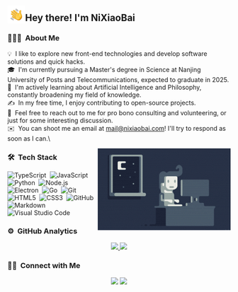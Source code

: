 <img alt="Night Coding" src="./assets/Hand-Wave.gif" width='40' align="left"/><h2>Hey there! I'm NiXiaoBai</h2>

### 👨🏻‍💻 &nbsp;About Me

💡 &nbsp;I like to explore new front-end technologies and develop software solutions and quick hacks.\
🎓 &nbsp;I'm currently pursuing a Master's degree in Science at Nanjing University of Posts and Telecommunications, expected to graduate in 2025.\
🌱 &nbsp;I'm actively learning about Artificial Intelligence and Philosophy, constantly broadening my field of knowledge.\
✍️ &nbsp;In my free time, I enjoy contributing to open-source projects.\
💬 &nbsp;Feel free to reach out to me for pro bono consulting and volunteering, or just for some interesting discussion.\
✉️ &nbsp;You can shoot me an email at mail@nixiaobai.com! I'll try to respond as soon as I can.\

<img alt="Night Coding" src="./assets/Night-Coding.gif" align="right"/>

### 🛠 &nbsp;Tech Stack
![TypeScript](https://img.shields.io/badge/-TypeScript-05122A?style=flat&logo=typescript)&nbsp;
![JavaScript](https://img.shields.io/badge/-JavaScript-05122A?style=flat&logo=javascript)&nbsp;
![Python](https://img.shields.io/badge/-Python-05122A?style=flat&logo=python)&nbsp;
![Node.js](https://img.shields.io/badge/-Node.js-05122A?style=flat&logo=node.js)&nbsp;
![Electron](https://img.shields.io/badge/-Electron-05122A?style=flat&logo=electron)&nbsp;
![Go](https://img.shields.io/badge/-Go-05122A?style=flat&logo=go)&nbsp;
![Git](https://img.shields.io/badge/-Git-05122A?style=flat&logo=git)&nbsp;
![HTML5](https://img.shields.io/badge/-HTML5-05122A?style=flat&logo=HTML5)&nbsp;
![CSS3](https://img.shields.io/badge/-CSS3-05122A?style=flat&logo=CSS3&logoColor=1572B6)&nbsp;
![GitHub](https://img.shields.io/badge/-GitHub-05122A?style=flat&logo=github)&nbsp;
![Markdown](https://img.shields.io/badge/-Markdown-05122A?style=flat&logo=markdown)\
![Visual Studio Code](https://img.shields.io/badge/-Visual%20Studio%20Code-05122A?style=flat&logo=visual-studio-code&logoColor=007ACC)&nbsp;

### ⚙️ &nbsp;GitHub Analytics

<p align="center">
<a href="https://github.com/AVS1508">
  <img height="180em" src="https://github-readme-stats-eight-theta.vercel.app/api?username=ni00&show_icons=true&theme=algolia&include_all_commits=true&count_private=true"/>
  <img height="180em" src="https://github-readme-stats-eight-theta.vercel.app/api/top-langs/?username=ni00&layout=compact&langs_count=8&theme=algolia"/>
</a>
</p>

### 🤝🏻 &nbsp;Connect with Me

<p align="center">
<a href="https://nixiaobai.com"><img src="https://img.shields.io/badge/-nixiaobai.com-3423A6?style=flat&logo=Google-Chrome&logoColor=white"/></a>
<a href="mailto:mail@nixiaobai.com"><img src="https://img.shields.io/badge/-mail@nixiaobai.com-D14836?style=flat&logo=Gmail&logoColor=white"/></a>
</p>
